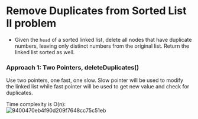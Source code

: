 # Remove Duplicates from Sorted List II problem
* Given the `head` of a sorted linked list, delete all nodes that have duplicate numbers, leaving only distinct numbers from the original list. Return the linked list sorted as well.


### Approach 1: Two Pointers, deleteDuplicates()
Use two pointers, one fast, one slow. Slow pointer will be used to modify the linked list while fast pointer will be used to get new value and check for duplicates.

Time complexity is O(n):\
![9400470eb4f90d209f7648cc75c51eb](https://user-images.githubusercontent.com/25105806/132803589-5d3e76a1-1b84-4da3-ba9c-ad96259d6a89.png)
